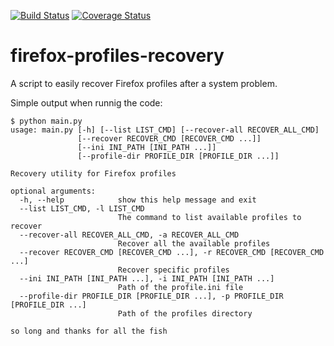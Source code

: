 [![Build Status](https://travis-ci.org/rafspiny/firefox-profiles-recovery.svg?branch=development)](https://travis-ci.org/rafspiny/firefox-profiles-recovery)
[![Coverage Status](https://coveralls.io/repos/github/rafspiny/firefox-profiles-recovery/badge.svg?branch=master)](https://coveralls.io/github/rafspiny/firefox-profiles-recovery?branch=master)

# firefox-profiles-recovery
A script to easily recover Firefox profiles after a system problem.

Simple output when runnig the code:
```
$ python main.py
usage: main.py [-h] [--list LIST_CMD] [--recover-all RECOVER_ALL_CMD]
               [--recover RECOVER_CMD [RECOVER_CMD ...]]
               [--ini INI_PATH [INI_PATH ...]]
               [--profile-dir PROFILE_DIR [PROFILE_DIR ...]]

Recovery utility for Firefox profiles

optional arguments:
  -h, --help            show this help message and exit
  --list LIST_CMD, -l LIST_CMD
                        The command to list available profiles to recover
  --recover-all RECOVER_ALL_CMD, -a RECOVER_ALL_CMD
                        Recover all the available profiles
  --recover RECOVER_CMD [RECOVER_CMD ...], -r RECOVER_CMD [RECOVER_CMD ...]
                        Recover specific profiles
  --ini INI_PATH [INI_PATH ...], -i INI_PATH [INI_PATH ...]
                        Path of the profile.ini file
  --profile-dir PROFILE_DIR [PROFILE_DIR ...], -p PROFILE_DIR [PROFILE_DIR ...]
                        Path of the profiles directory

so long and thanks for all the fish
```
